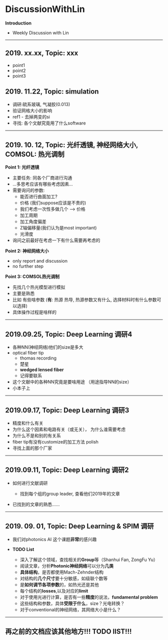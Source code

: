 # DiscussionWithLin

**Introduction**

- Weekly Discussion with Lin
------------------------------

## 2019. xx.xx, Topic: xxx

- point1
- point2
- point3




## 2019. 11.22, Topic: simulation

- 调研:硫系玻璃, 气凝胶(0.013)
- 验证网格大小的影响
- ref1 - 去掉两变的si
- 寻找: 各个文献究竟用了什么software

------------------------------

## 2019. 10. 12, Topic: 光纤透镜, 神经网络大小, COMSOL: 热光调制

**Point 1: 光纤透镜**
- 主要任务: 同各个厂商进行沟通
- ...多思考应该有哪些考虑因素...
- 需要询问的参数:
  - 能否进行曲面加工?
  - 价格 (我们suppose应该是不贵的)
  - 我们考虑一次性多做几个 --> 价格
  - 加工周期
  - 加工角度偏差
  - Z轴偏移量(我们认为是most important)
  - 光滑度
- 询问之前最好在考虑一下有什么需要再考虑的

**Point 2: 神经网络大小**
- only report and discussion
- no further step


**Point 3: COMSOL热光调制**
- 先找几个热光模型进行模拟
- 主要是熟悉
- 比如 有些啥参数 (**有**: 热源 热导, 热源参数又有什么, 选择材料时有什么参数可以选择)
- 具体操作过程是啥样的

------------------------------


## 2019.09.25, Topic: Deep Learning 调研4

- 各种NN(神经网络)他们的size是多大
- optical fiber tip
  - thomas recording
  - 楚星
  - **wedged lensed fiber**
  - 记得要联系
- 这个文献中的各种NN究竟是要啥用途 （用途指导NN的size）
- 小本子上

------------------------------

## 2019.09.17, Topic: Deep Learning 调研3

- 精度和什么有关
- 为什么这个因素和电路有关（或无关）， 为什么谁需要考虑
- 为什么不是和别的有关系
- fiber tip有没有customize的加工方法 polish
- 寻找上面的那个厂家

------------------------------

## 2019.09.11, Topic: Deep Learning 调研2

- 如何进行文献调研
  - 找到每个组的group leader, 查看他们2019年的文章

- 已找到的文章的熟悉……

------------------------------

## 2019. 09. 01, Topic: Deep Learning & SPIM 调研

- 我们对photonics AI 这个课题**非常**的感兴趣


- **TODO List**
  - 深入了解这个领域，查找相关的**Group**等（Shanhui Fan, ZongFu Yu）
  - 阅读文章，分析**Photonic神经网络**可以分为**几类**
  - **具体结构**，是否都使用Mach-Zehnder结构
  - 对结构的**几个尺寸**要十分敏感，如级联个数等
  - 是**如何调节各项参数**的，如热光还是其他
  - 每个结构的**losses**,以及对应的**limit**
  - 对于使用光进行计算，是否有一些**精度**的说法，**fundamental problem**
  - 这些结构和参数，具体**受限于什么**，size？光电转换？
  - 对于conventional的神经网络，其网络大小是什么？

------------------------------

## 再之前的文档应该其他地方!!! TODO lIST!!!
